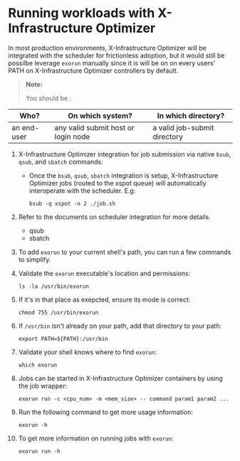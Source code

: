 # Running workloads with X-Infrastructure Optimizer

In most production environments, X-Infrastructure Optimizer will be integrated with the scheduler for frictionless adoption, but it would still be possilbe leverage `exorun` manually since it is will be on on every users' PATH on X-Infrastructure Optimizer controllers by default.

> **Note:**
>
> You should be :

| Who?        | On which system?                    | In which directory?          |
| ----------- | ----------------------------------- | ---------------------------- |
| an end-user | any valid submit host or login node | a valid job-submit directory |

1. X-Infrastructure Optimizer integration for job submission via native `bsub`, `qsub`, and `sbatch` commands:
   *   Once the `bsub`, `qsub`, `sbatch` integration is setup, X-Infrastructure Optimizer jobs (routed to the xspot queue) will automatically interoperate with the scheduler. E.g:

       ```
       bsub -q xspot -n 2 ./job.sh
       ```
2. Refer to the documents on scheduler integration for more details.
   * qsub
   * sbatch
3. To add `exorun` to your current shell's path, you can run a few commands to simplify.
4.  Validate the `exorun` executable's location and permissions:

    ```
    ls -la /usr/bin/exorun
    ```
5.  If it's in that place as exepcted, ensure its mode is correct:

    ```
    chmod 755 /usr/bin/exorun
    ```
6.  If `/usr/bin` isn't already on your path, add that directory to your path:

    ```
    export PATH=${PATH}:/usr/bin
    ```
7.  Validate your shell knows where to find `exorun`:

    ```
    which exorun
    ```
8.  Jobs can be started in X-Infrastructure Optimizer containers by using the job wrapper:

    ```
    exorun run -c <cpu_num> -m <mem_size> -- command param1 param2 ...
    ```
9.  Run the following command to get more usage information:

    ```
    exorun -h
    ```
10. To get more information on running jobs with `exorun`:

    ```
    exorun run -h
    ```
